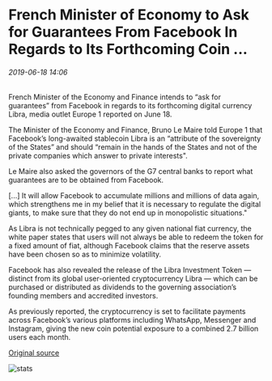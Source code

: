 # French Minister of Economy to Ask for Guarantees From Facebook In Regards to Its Forthcoming Coin ...

###### 2019-06-18 14:06

French Minister of the Economy and Finance intends to “ask for guarantees” from Facebook in regards to its forthcoming digital currency Libra, media outlet Europe 1 reported on June 18.

The Minister of the Economy and Finance, Bruno Le Maire told Europe 1 that Facebook’s long-awaited stablecoin Libra is an “attribute of the sovereignty of the States” and should “remain in the hands of the States and not of the private companies which answer to private interests".

Le Maire also asked the governors of the G7 central banks to report what guarantees are to be obtained from Facebook.

\[...\] It will allow Facebook to accumulate millions and millions of data again, which strengthens me in my belief that it is necessary to regulate the digital giants, to make sure that they do not end up in monopolistic situations."

As Libra is not technically pegged to any given national fiat currency, the white paper states that users will not always be able to redeem the token for a fixed amount of fiat, although Facebook claims that the reserve assets have been chosen so as to minimize volatility.

Facebook has also revealed the release of the Libra Investment Token — distinct from its global user-oriented cryptocurrency Libra — which can be purchased or distributed as dividends to the governing association’s founding members and accredited investors.

As previously reported, the cryptocurrency is set to facilitate payments across Facebook’s various platforms including WhatsApp, Messenger and Instagram, giving the new coin potential exposure to a combined 2.7 billion users each month.

[Original source](https://cointelegraph.com/news/french-minister-of-economy-to-ask-for-guarantees-from-facebook-in-regards-to-its-forthcoming-coin)

![stats](https://c.statcounter.com/11760860/0/a89fa40b/1/ "stats")